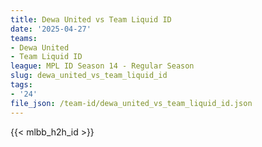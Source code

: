 ```yaml
---
title: Dewa United vs Team Liquid ID
date: '2025-04-27'
teams:
- Dewa United
- Team Liquid ID
league: MPL ID Season 14 - Regular Season
slug: dewa_united_vs_team_liquid_id
tags:
- '24'
file_json: /team-id/dewa_united_vs_team_liquid_id.json
---
```


{{< mlbb_h2h_id >}}
